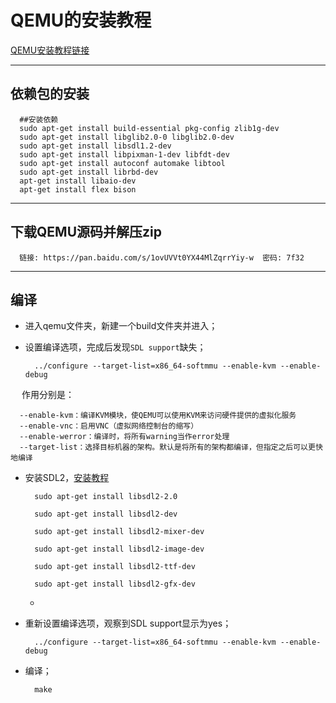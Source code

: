 # QEMU的安装教程

[QEMU安装教程链接](https://www.jianshu.com/p/413895d9b8cf)

------------

## 依赖包的安装

```
  ##安装依赖
  sudo apt-get install build-essential pkg-config zlib1g-dev
  sudo apt-get install libglib2.0-0 libglib2.0-dev
  sudo apt-get install libsdl1.2-dev
  sudo apt-get install libpixman-1-dev libfdt-dev
  sudo apt-get install autoconf automake libtool
  sudo apt-get install librbd-dev
  apt-get install libaio-dev
  apt-get install flex bison
```

--------------

## 下载QEMU源码并解压zip

```
  链接: https://pan.baidu.com/s/1ovUVVt0YX44MlZqrrYiy-w  密码: 7f32
```

--------------

## 编译

- 进入qemu文件夹，新建一个build文件夹并进入；

- 设置编译选项，完成后发现`SDL support`缺失；

  ```
    ../configure --target-list=x86_64-softmmu --enable-kvm --enable-debug
  ```

&emsp; 作用分别是：

```
  --enable-kvm：编译KVM模块，使QEMU可以使用KVM来访问硬件提供的虚拟化服务
  --enable-vnc：启用VNC（虚拟网络控制台的缩写）
  --enable-werror：编译时，将所有warning当作error处理
  --target-list：选择目标机器的架构。默认是将所有的架构都编译，但指定之后可以更快地编译
```


- 安装SDL2，[安装教程](https://www.jianshu.com/p/17ff0f40ec08)

  ```
    sudo apt-get install libsdl2-2.0

    sudo apt-get install libsdl2-dev

    sudo apt-get install libsdl2-mixer-dev

    sudo apt-get install libsdl2-image-dev

    sudo apt-get install libsdl2-ttf-dev

    sudo apt-get install libsdl2-gfx-dev

  ```
  -
- 重新设置编译选项，观察到SDL support显示为yes；

  ```
    ../configure --target-list=x86_64-softmmu --enable-kvm --enable-debug
  ```
  
- 编译；
  ```
    make
  ```
 

